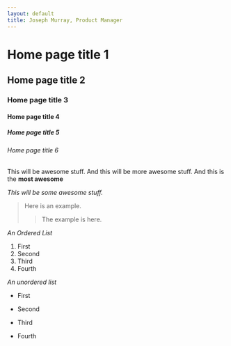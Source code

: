 ```yaml
---
layout: default
title: Joseph Murray, Product Manager
---
```


# Home page title 1

## Home page title 2

### Home page title 3

#### Home page title 4

##### Home page title 5

###### Home page title 6

This will be awesome stuff.
And this will be more awesome stuff.
And this is the **most awesome**

*This will be some awesome stuff.*

> Here is an example.
>> The example is here.

*An Ordered List*
1. First
2. Second
3. Third
4. Fourth

*An unordered list*
- First
- Second
- Third
- Fourth

    <html>
      <head>
      </head>
    </html>
